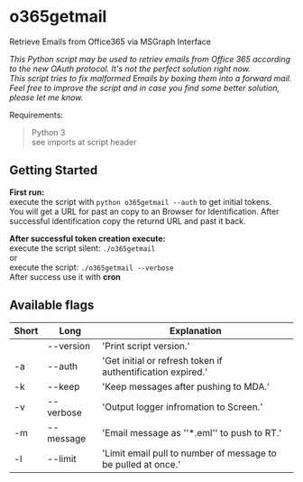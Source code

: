 # o365getmail
Retrieve Emails from Office365 via MSGraph Interface

_This Python script may be used to retriev emails from Office 365
according to the new OAuth protocol. It's not the perfect solution right now._  
_This script tries to fix malformed Emails by boxing them into a forward mail._  
_Feel free to improve the script and in case you find some better solution, please let me know._

Requirements:
> Python 3  
> see imports at script header

## Getting Started
**First run:**  
execute the script with `python o365getmail --auth` to get initial tokens.  
You will get a URL for past an copy to an Browser for Identification. After successful identification copy the returnd URL and past it back.  

**After successful token creation execute:**  
execute the script silent: `./o365getmail`  
or  
execute the script: `./o365getmail --verbose`  
After success use it with **cron**

## Available flags
Short | Long | Explanation
------------ | ------------ | ------------
 | | --version  | 'Print script version.'
-a | --auth     | 'Get initial or refresh token if authentification expired.'
-k | --keep     | 'Keep messages after pushing to MDA.'
-v | --verbose  | 'Output logger infromation to Screen.'
-m | --message  | 'Email message as ''*.eml'' to push to RT.'
-l | --limit    | 'Limit email pull to number of message to be pulled at once.'
